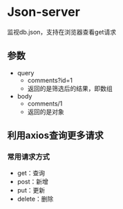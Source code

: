 # Json-server
监视db.json，支持在浏览器查看get请求

## 参数
- query
  - comments?id=1
  - 返回的是筛选后的结果，即数组
- body
  - comments/1
  - 返回的是对象

## 利用axios查询更多请求
### 常用请求方式
- get：查询
- post：新增
- put：更新
- delete：删除
